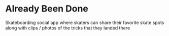 # Already Been Done

Skateboarding social app where skaters can share their favorite skate spots
along with clips / photos of the tricks that they landed there
